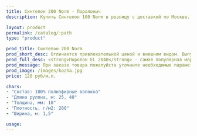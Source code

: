 ```yaml
---
title: Синтепон 200 Norm - Поролоныч
description: Купить Синтепон 100 Norm в розницу с доставкой по Москве.

layout: product
permalink: /catalog/:path
type: "product"

prod_title: Синтепон 200 Norm
prod_short_desc: Отличается привлекательной ценой и внешним видом. Выпускается в широком диапазоне популярных цветов.
prod_full_desc: <strong>Поролон EL 2040</strong> - самая популярная марка листового поролона повышенной жесткости. Благодаря оптимальному сочетанию практичности, удобства использования и стоимости, широко применяется в самых различных отраслях.
prod_message: При заказе товара пожалуйста уточните необходимые параметры (количество).
prod_image: /images/kozha.jpg
price: 120 руб/м.п.

chars:
- "Состав: 100% полиэфирные волокна"
- "Длина рулона, м: 25, 40"
- "Толщина, мм: 10"
- "Плотность, г/м2: 200"
- "Ширина, м: 1,5"

usage:
---
```


